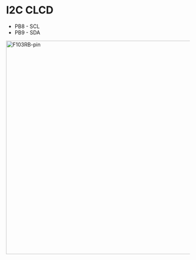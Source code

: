 # I2C CLCD

  * PB8 - SCL
  * PB9 - SDA

<img width="644" height="586" alt="F103RB-pin" src="https://github.com/user-attachments/assets/5a174c00-4edc-4481-a59f-00297ecf229d" />
